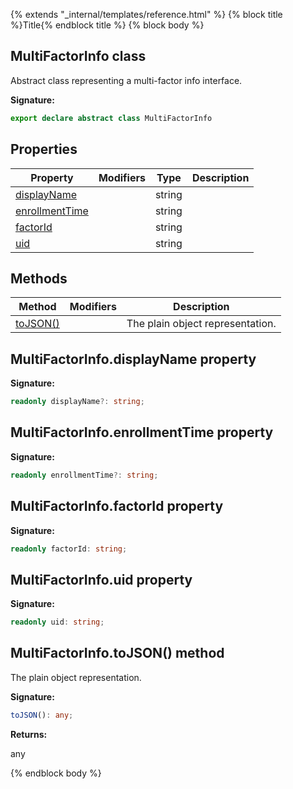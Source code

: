 {% extends "_internal/templates/reference.html" %}
{% block title %}Title{% endblock title %}
{% block body %}

## MultiFactorInfo class

Abstract class representing a multi-factor info interface.

<b>Signature:</b>

```typescript
export declare abstract class MultiFactorInfo 
```

## Properties

|  Property | Modifiers | Type | Description |
|  --- | --- | --- | --- |
|  [displayName](./firebase-admin_auth.multifactorinfo.md#multifactorinfodisplayname_property) |  | string |  |
|  [enrollmentTime](./firebase-admin_auth.multifactorinfo.md#multifactorinfoenrollmenttime_property) |  | string |  |
|  [factorId](./firebase-admin_auth.multifactorinfo.md#multifactorinfofactorid_property) |  | string |  |
|  [uid](./firebase-admin_auth.multifactorinfo.md#multifactorinfouid_property) |  | string |  |

## Methods

|  Method | Modifiers | Description |
|  --- | --- | --- |
|  [toJSON()](./firebase-admin_auth.multifactorinfo.md#multifactorinfotojson_method) |  |  The plain object representation. |

## MultiFactorInfo.displayName property

<b>Signature:</b>

```typescript
readonly displayName?: string;
```

## MultiFactorInfo.enrollmentTime property

<b>Signature:</b>

```typescript
readonly enrollmentTime?: string;
```

## MultiFactorInfo.factorId property

<b>Signature:</b>

```typescript
readonly factorId: string;
```

## MultiFactorInfo.uid property

<b>Signature:</b>

```typescript
readonly uid: string;
```

## MultiFactorInfo.toJSON() method

 The plain object representation.

<b>Signature:</b>

```typescript
toJSON(): any;
```
<b>Returns:</b>

any

{% endblock body %}
